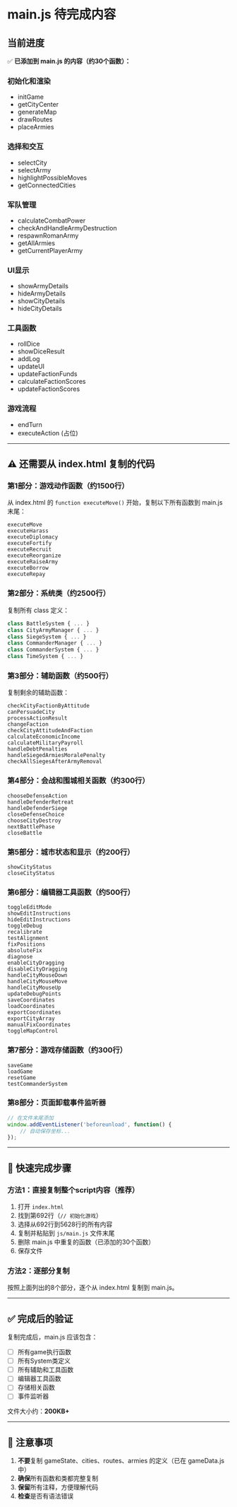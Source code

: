 # main.js 待完成内容

## 当前进度

✅ **已添加到 main.js 的内容（约30个函数）：**

### 初始化和渲染
- initGame
- getCityCenter
- generateMap
- drawRoutes
- placeArmies

### 选择和交互
- selectCity
- selectArmy
- highlightPossibleMoves
- getConnectedCities

### 军队管理
- calculateCombatPower
- checkAndHandleArmyDestruction
- respawnRomanArmy
- getAllArmies
- getCurrentPlayerArmy

### UI显示
- showArmyDetails
- hideArmyDetails
- showCityDetails
- hideCityDetails

### 工具函数
- rollDice
- showDiceResult
- addLog
- updateUI
- updateFactionFunds
- calculateFactionScores
- updateFactionScores

### 游戏流程
- endTurn
- executeAction (占位)

---

## ⚠️ 还需要从 index.html 复制的代码

### 第1部分：游戏动作函数（约1500行）
从 index.html 的 `function executeMove()` 开始，复制以下所有函数到 main.js 末尾：

```
executeMove
executeHarass
executeDiplomacy
executeFortify
executeRecruit
executeReorganize
executeRaiseArmy
executeBorrow
executeRepay
```

### 第2部分：系统类（约2500行）
复制所有 class 定义：

```javascript
class BattleSystem { ... }
class CityArmyManager { ... }
class SiegeSystem { ... }
class CommanderManager { ... }
class CommanderSystem { ... }
class TimeSystem { ... }
```

### 第3部分：辅助函数（约500行）
复制剩余的辅助函数：

```
checkCityFactionByAttitude
canPersuadeCity
processActionResult
changeFaction
checkCityAttitudeAndFaction
calculateEconomicIncome
calculateMilitaryPayroll
handleDebtPenalties
handleSiegedArmiesMoralePenalty
checkAllSiegesAfterArmyRemoval
```

### 第4部分：会战和围城相关函数（约300行）
```
chooseDefenseAction
handleDefenderRetreat
handleDefenderSiege
closeDefenseChoice
chooseCityDestroy
nextBattlePhase
closeBattle
```

### 第5部分：城市状态和显示（约200行）
```
showCityStatus
closeCityStatus
```

### 第6部分：编辑器工具函数（约500行）
```
toggleEditMode
showEditInstructions
hideEditInstructions
toggleDebug
recalibrate
testAlignment
fixPositions
absoluteFix
diagnose
enableCityDragging
disableCityDragging
handleCityMouseDown
handleCityMouseMove
handleCityMouseUp
updateDebugPoints
saveCoordinates
loadCoordinates
exportCoordinates
exportCityArray
manualFixCoordinates
toggleMapControl
```

### 第7部分：游戏存储函数（约300行）
```
saveGame
loadGame
resetGame
testCommanderSystem
```

### 第8部分：页面卸载事件监听器
```javascript
// 在文件末尾添加
window.addEventListener('beforeunload', function() {
    // 自动保存坐标...
});
```

---

## 🚀 快速完成步骤

### 方法1：直接复制整个script内容（推荐）

1. 打开 `index.html`
2. 找到第692行（`// 初始化游戏`）
3. 选择从692行到5628行的所有内容
4. 复制并粘贴到 `js/main.js` 文件末尾
5. 删除 main.js 中重复的函数（已添加的30个函数）
6. 保存文件

### 方法2：逐部分复制

按照上面列出的8个部分，逐个从 index.html 复制到 main.js。

---

## ✅ 完成后的验证

复制完成后，main.js 应该包含：
- [ ] 所有game执行函数
- [ ] 所有System类定义
- [ ] 所有辅助和工具函数
- [ ] 编辑器工具函数
- [ ] 存储相关函数
- [ ] 事件监听器

文件大小约：**200KB+**

---

## 📝 注意事项

1. **不要**复制 gameState、cities、routes、armies 的定义（已在 gameData.js 中）
2. **确保**所有函数和类都完整复制
3. **保留**所有注释，方便理解代码
4. **检查**是否有语法错误 